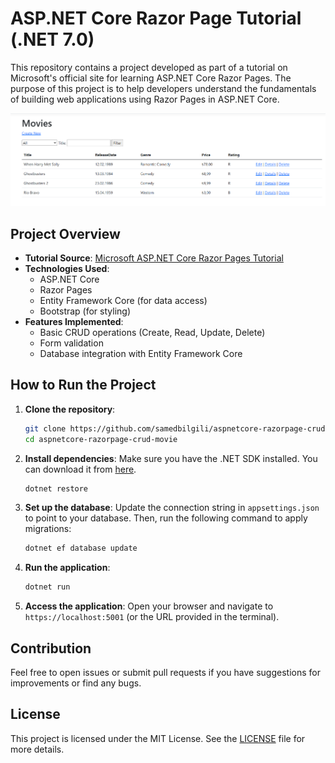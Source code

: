# ASP.NET Core Razor Page Tutorial (.NET 7.0)

This repository contains a project developed as part of a tutorial on Microsoft's official site for learning ASP.NET Core Razor Pages. The purpose of this project is to help developers understand the fundamentals of building web applications using Razor Pages in ASP.NET Core.

![project index page - image not fount](Screenshot/Screenshot-index-page.png)

## Project Overview

- **Tutorial Source**: [Microsoft ASP.NET Core Razor Pages Tutorial](https://docs.microsoft.com/en-us/aspnet/core/tutorials/razor-pages/)
- **Technologies Used**:
  - ASP.NET Core
  - Razor Pages
  - Entity Framework Core (for data access)
  - Bootstrap (for styling)
- **Features Implemented**:
  - Basic CRUD operations (Create, Read, Update, Delete)
  - Form validation
  - Database integration with Entity Framework Core

## How to Run the Project

1. **Clone the repository**:
    ```bash
    git clone https://github.com/samedbilgili/aspnetcore-razorpage-crud-movie.git
    cd aspnetcore-razorpage-crud-movie
    ```

2. **Install dependencies**:
    Make sure you have the .NET SDK installed. You can download it from [here](https://dotnet.microsoft.com/download).
    ```bash
    dotnet restore
    ```

3. **Set up the database**:
    Update the connection string in `appsettings.json` to point to your database. Then, run the following command to apply migrations:
    ```bash
    dotnet ef database update
    ```

4. **Run the application**:
    ```bash
    dotnet run
    ```

5. **Access the application**:
    Open your browser and navigate to `https://localhost:5001` (or the URL provided in the terminal).

## Contribution

Feel free to open issues or submit pull requests if you have suggestions for improvements or find any bugs.

## License

This project is licensed under the MIT License. See the [LICENSE](LICENSE) file for more details.
